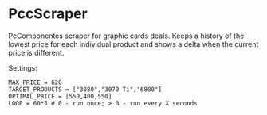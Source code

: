 # PccScraper
PcComponentes scraper for graphic cards deals.
Keeps a history of the lowest price for each individual product and shows a delta when the current price is different.

Settings:
```
MAX_PRICE = 620
TARGET_PRODUCTS = ["3080","3070 Ti","6800"]
OPTIMAL_PRICE = [550,400,550]
LOOP = 60*5 # 0 - run once; > 0 - run every X seconds
```
